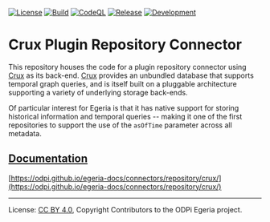<!-- SPDX-License-Identifier: CC-BY-4.0 -->
<!-- Copyright Contributors to the ODPi Egeria project. -->

[![License](https://img.shields.io/github/license/odpi/egeria-connector-crux)](LICENSE)
[![Build](https://github.com/odpi/egeria-connector-crux/workflows/Build/badge.svg)](https://github.com/odpi/egeria-connector-crux/actions/workflows/merge.yml?query=workflow%3ABuild)
[![CodeQL](https://github.com/odpi/egeria-connector-crux/workflows/CodeQL/badge.svg)](https://github.com/odpi/egeria-connector-crux/actions/workflows/codeql-analysis.yml)
[![Release](https://img.shields.io/maven-central/v/org.odpi.egeria/egeria-connector-crux?label=release)](http://repository.sonatype.org/service/local/artifact/maven/redirect?r=central-proxy&g=org.odpi.egeria&a=egeria-connector-crux&v=RELEASE&c=jar-with-dependencies)
[![Development](https://img.shields.io/nexus/s/org.odpi.egeria/egeria-connector-crux?label=development&server=https%3A%2F%2Foss.sonatype.org)](https://oss.sonatype.org/content/repositories/snapshots/org/odpi/egeria/egeria-connector-crux/)

# Crux Plugin Repository Connector

This repository houses the code for a plugin repository connector using [Crux](https://opencrux.com) as its back-end.
[Crux](https://opencrux.com) provides an unbundled database that supports temporal graph queries, and is itself built
on a pluggable architecture supporting a variety of underlying storage back-ends.

Of particular interest for Egeria is that it has native support for storing historical information and temporal queries
-- making it one of the first repositories to support the use of the `asOfTime` parameter across all metadata.

## [Documentation](https://odpi.github.io/egeria-docs/connectors/repository/crux/)

[https://odpi.github.io/egeria-docs/connectors/repository/crux/](https://odpi.github.io/egeria-docs/connectors/repository/crux/)

----
License: [CC BY 4.0](https://creativecommons.org/licenses/by/4.0/),
Copyright Contributors to the ODPi Egeria project.
